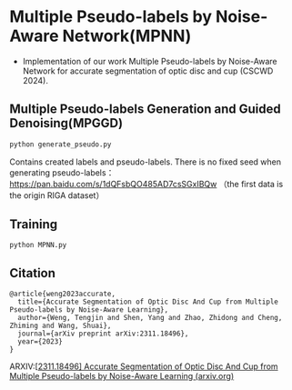 # Multiple Pseudo-labels by Noise-Aware Network(MPNN)

- Implementation of our work Multiple Pseudo-labels by Noise-Aware Network for accurate segmentation of optic disc and cup (CSCWD 2024).

## Multiple Pseudo-labels Generation and Guided Denoising(MPGGD)

```python
python generate_pseudo.py
```

Contains created labels and pseudo-labels. There is no fixed seed when generating pseudo-labels：https://pan.baidu.com/s/1dQFsbQO485AD7csSGxIBQw （the first data is the origin RIGA dataset）

## Training

```
python MPNN.py
```

## Citation

```
@article{weng2023accurate,
  title={Accurate Segmentation of Optic Disc And Cup from Multiple Pseudo-labels by Noise-Aware Learning},
  author={Weng, Tengjin and Shen, Yang and Zhao, Zhidong and Cheng, Zhiming and Wang, Shuai},
  journal={arXiv preprint arXiv:2311.18496},
  year={2023}
}
```

ARXIV:[[2311.18496\] Accurate Segmentation of Optic Disc And Cup from Multiple Pseudo-labels by Noise-Aware Learning (arxiv.org)](https://arxiv.org/abs/2311.18496)

